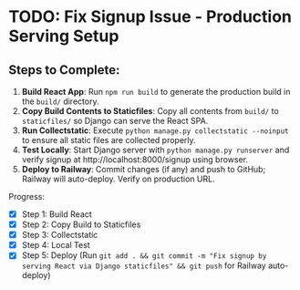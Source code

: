 # TODO: Fix Signup Issue - Production Serving Setup

## Steps to Complete:
1. **Build React App**: Run `npm run build` to generate the production build in the `build/` directory.
2. **Copy Build Contents to Staticfiles**: Copy all contents from `build/` to `staticfiles/` so Django can serve the React SPA.
3. **Run Collectstatic**: Execute `python manage.py collectstatic --noinput` to ensure all static files are collected properly.
4. **Test Locally**: Start Django server with `python manage.py runserver` and verify signup at http://localhost:8000/signup using browser.
5. **Deploy to Railway**: Commit changes (if any) and push to GitHub; Railway will auto-deploy. Verify on production URL.

Progress:
- [x] Step 1: Build React
- [x] Step 2: Copy Build to Staticfiles
- [x] Step 3: Collectstatic
- [x] Step 4: Local Test
- [x] Step 5: Deploy (Run `git add . && git commit -m "Fix signup by serving React via Django staticfiles" && git push` for Railway auto-deploy)
